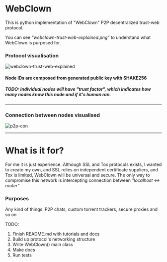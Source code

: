 # WebClown
This is python implementation of "WebClown" P2P decentralized trust-web protocol.

You can see *"webclown-trust-web-explained.png"* to understand what WebClown is purposed for.



### Protocol visualisation ###
![webclown-trust-web-explained](https://user-images.githubusercontent.com/118081853/233843374-577b5545-771c-4940-9468-74786a421cf9.png)

#### Node IDs are composed from generated public key with SHAKE256 ####
##### TODO: Individual nodes will have "trust factor", which indicates how many nodes know this node and if it's human ran. #####

***

### Connection between nodes visualised ###
![p2p-con](https://user-images.githubusercontent.com/118081853/233844235-c47f0a0b-e9da-4e1b-8307-b57a93472f79.png)

***

# What is it for? #
For me it is just experience. Although SSL and Tox protocols exists, I wanted to create my own, and SSL relies on independent certificate suppliers, and Tox is limited,
WebClown will be universal and secure. The only way to compromise this network is intercepting connection between *"localhost <-> router"*

### Purposes ###
Any kind of things: P2P chats, custom torrent trackers, secure proxies and so on

TODO:
1) Finish README.md with tutorials and docs
2) Build up protocol's networking structure
3) Write WebClown() main class
4) Make docs
5) Run tests
